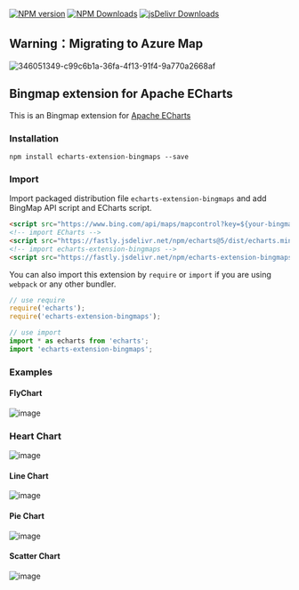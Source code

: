 [![NPM version](https://img.shields.io/npm/v/echarts-extension-bingmaps.svg?style=flat)](https://www.npmjs.org/package/echarts-extension-bingmaps) [![NPM Downloads](https://img.shields.io/npm/dm/echarts-extension-bingmaps.svg)](https://npmcharts.com/compare/echarts-extension-bingmaps?minimal=true) [![jsDelivr Downloads](https://data.jsdelivr.com/v1/package/npm/echarts-extension-bingmaps/badge?style=rounded)](https://www.jsdelivr.com/package/npm/echarts-extension-bingmaps)

## Warning：Migrating to Azure Map
![346051349-c99c6b1a-36fa-4f13-91f4-9a770a2668af](https://github.com/andybuibui/echarts-extension-bingmaps/assets/23742065/95849877-4ff8-4702-856a-8f83b732a6ff)

## Bingmap extension for Apache ECharts

This is an Bingmap extension for [Apache ECharts](https://echarts.apache.org/en/index.html)

### Installation

```shell
npm install echarts-extension-bingmaps --save
```

### Import

Import packaged distribution file `echarts-extension-bingmaps` and add BingMap API script and ECharts script.

```html
<script src="https://www.bing.com/api/maps/mapcontrol?key=${your-bingmapkey}&setlang=zh-cn"></script>
<!-- import ECharts -->
<script src="https://fastly.jsdelivr.net/npm/echarts@5/dist/echarts.min.js"></script>
<!-- import echarts-extension-bingmaps -->
<script src="https://fastly.jsdelivr.net/npm/echarts-extension-bingmaps/dist/echarts-extension-bingmaps.min.js"></script>
```

You can also import this extension by `require` or `import` if you are using `webpack` or any other bundler.

```js
// use require
require('echarts');
require('echarts-extension-bingmaps');

// use import
import * as echarts from 'echarts';
import 'echarts-extension-bingmaps';
```

### Examples

#### FlyChart
![image](https://github.com/andybuibui/echarts-extension-bingmaps/assets/23742065/d7b606f0-e6bd-4247-bfda-22c3d63a4add)

### Heart Chart
![image](https://github.com/andybuibui/echarts-extension-bingmaps/assets/23742065/df57d90f-8e39-4646-a44f-94dbde858105)

#### Line Chart
![image](https://github.com/andybuibui/echarts-extension-bingmaps/assets/23742065/53478a66-597a-407c-9fb1-e0eec2be0edb)

#### Pie Chart
![image](https://github.com/andybuibui/echarts-extension-bingmaps/assets/23742065/69706545-b68c-4d7c-bfd5-28a321c96766)

#### Scatter Chart
![image](https://github.com/andybuibui/echarts-extension-bingmaps/assets/23742065/45916004-b9cc-4e06-8524-c89fd6f8efba)





